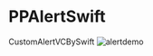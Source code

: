 # PPAlertSwift
CustomAlertVCBySwift
![alertdemo](https://user-images.githubusercontent.com/11675594/216836382-6f30e962-b258-4bbe-bbc4-3d84c99b9a94.gif)
